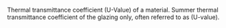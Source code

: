 ﻿Thermal transmittance coefficient (U-Value) of a material.
Summer thermal transmittance coefficient of the glazing only, often referred to as (U-value).